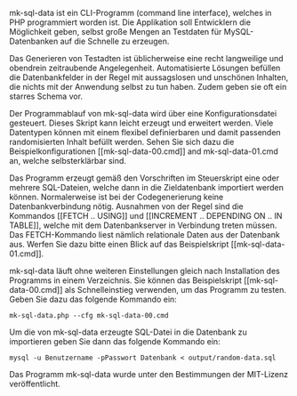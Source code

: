 mk-sql-data ist ein CLI-Programm (command line interface), welches in PHP programmiert worden ist. Die Applikation soll Entwicklern die Möglichkeit geben, selbst große Mengen an Testdaten für MySQL-Datenbanken auf die Schnelle zu erzeugen.

Das Generieren von Testadten ist üblicherweise eine recht langweilige und obendrein zeitraubende Angelegenheit. Automatisierte Lösungen befüllen die Datenbankfelder in der  Regel mit aussagslosen und unschönen Inhalten, die nichts mit der Anwendung selbst zu tun haben. Zudem geben sie oft ein starres Schema vor.

Der Programmablauf von mk-sql-data wird über eine Konfigurationsdatei gesteuert. Dieses Skript kann leicht erzeugt und erweitert werden. Viele Datentypen können mit einem flexibel definierbaren und damit passenden randomisierten Inhalt befüllt werden. Sehen Sie sich dazu die Beispielkonfigurationen [[mk-sql-data-00.cmd]] and mk-sql-data-01.cmd an, welche selbsterklärbar sind.

Das Programm erzeugt gemäß den Vorschriften im Steuerskript eine oder mehrere SQL-Dateien, welche dann in die Zieldatenbank importiert werden können. Normalerweise ist bei der Codegenerierung keine Datenbankverbindung nötig. Ausnahmen von der Regel sind die Kommandos [[FETCH .. USING]] und [[INCREMENT .. DEPENDING ON .. IN TABLE]], welche mit dem Datenbankserver in Verbindung treten müssen. Das FETCH-Kommando liest nämlich relationale Daten aus der Datenbank aus. Werfen Sie dazu bitte einen Blick auf das Beispielskript [[mk-sql-data-01.cmd]].

mk-sql-data läuft ohne weiteren Einstellungen gleich nach Installation des Programms in einem Verzeichnis. Sie können das Beispielskript [[mk-sql-data-00.cmd]] als Schnelleinstieg verwenden, um das Programm zu testen. Geben Sie dazu das folgende Kommando ein:

    mk-sql-data.php --cfg mk-sql-data-00.cmd

Um die von mk-sql-data erzeugte SQL-Datei in die Datenbank zu importieren geben Sie dann das folgende Kommando ein:

    mysql -u Benutzername -pPasswort Datenbank < output/random-data.sql

Das Programm mk-sql-data wurde unter den Bestimmungen der MIT-Lizenz veröffentlicht.